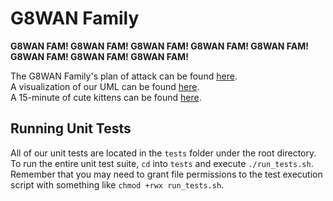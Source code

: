 # G8WAN Family
**G8WAN FAM! G8WAN FAM! G8WAN FAM! G8WAN FAM! G8WAN FAM! G8WAN FAM! G8WAN FAM! G8WAN FAM!**

The G8WAN Family's plan of attack can be found [here](https://docs.google.com/document/d/1LI0RIW6GMVIx_SoQQlFXFNp5ewwv8LaXPmvJVJ_1Lgs/edit?usp=sharing).  
A visualization of our UML can be found [here](https://drive.google.com/file/d/1BKeV3B4UhMzy13e2IQ6wwV8ObSwCsY8S/view?usp=sharing).  
A 15-minute of cute kittens can be found [here](https://www.youtube.com/watch?v=co47u19cbds&ab_channel=ThePetCollective).

## Running Unit Tests
All of our unit tests are located in the `tests` folder under the root directory. To run the entire unit test suite, `cd` into `tests` and execute `./run_tests.sh`.
Remember that you may need to grant file permissions to the test execution script with something like `chmod +rwx run_tests.sh`.

